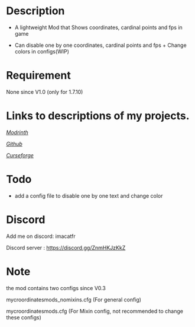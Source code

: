 # Description

* A lightweight Mod that Shows coordinates, cardinal points and fps in game

* Can disable one by one coordinates, cardinal points and fps + Change colors in configs(WIP)

# Requirement

None since V1.0 (only for 1.7.10)

# Links to descriptions of my projects.

[*Modrinth*](https://modrinth.com/mod/my-coordinates-mod)

[*Github*](https://github.com/quentin452/MyCoordinatesMod)

[*Curseforge*](https://legacy.curseforge.com/minecraft/mc-mods/my-coordinates-mod)

# Todo

* add a config file to disable one by one text and change color
 
# Discord

Add me on discord: imacatfr

Discord server : https://discord.gg/ZnmHKJzKkZ

# Note

the mod contains two configs since V0.3

mycroordinatesmods_nomixins.cfg (For general config)

mycroordinatesmods.cfg (For Mixin config, not recommended to change these configs)
